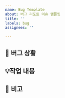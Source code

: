 ```yaml
---
name: Bug Template
about: 버그 리포트 이슈 템플릿
title: ''
labels: bug
assignees: ''

---
```


## 📌 버그 상황

## 💡작업 내용

## 🌿 비고
